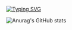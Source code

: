 [![Typing SVG](https://readme-typing-svg.demolab.com/?lines=Ho+i+am+Val)](https://git.io/typing-svg)

![Anurag's GitHub stats](https://github-readme-stats.vercel.app/api?username=anuraghazra&show_icons=true&theme=vision-friendly-dark)
